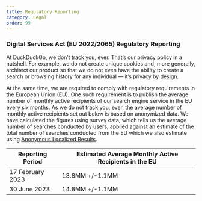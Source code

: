 ```yaml
---
title: Regulatory Reporting
category: Legal
order: 99
---
```


### Digital Services Act (EU 2022/2065) Regulatory Reporting

At DuckDuckGo, we don’t track you, ever. That’s our privacy policy in a nutshell. For example, we do not create unique cookies and, more generally, architect our product so that we do not even have the ability to create a search or browsing history for any individual — it’s privacy by design.

At the same time, we are required to comply with regulatory requirements in the European Union (EU). One such requirement is to publish the average number of monthly active recipients of our search engine service in the EU every six months. As we do not track you, ever, the average number of monthly active recipients set out below is based on anonymized data. We have calculated the figures using survey data, which tells us the average number of searches conducted by users, applied against an estimate of the total number of searches conducted from the EU which we also estimate using <a href="{{ site.baseurl }}/privacy/anonymous-localized-results/">Anonymous Localized Results</a>.

| Reporting Period | Estimated Average Monthly Active Recipients in the EU |
| ---------------- | ----------------------------------------------------- |
| 17 February 2023 | 13.8MM +/-1.1MM                                       |
| 30 June 2023     | 14.8MM +/-1.1MM                                       |
